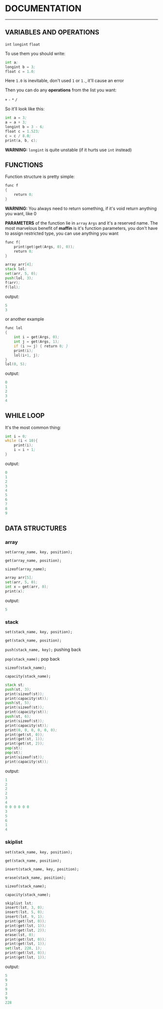 # DOCUMENTATION

---

## VARIABLES AND OPERATIONS

`int`
`longint`
`float`

To use them you should write:
```asm
int a;
longint b = 3;
float c = 1.0;
```
Here `1.0` is inevitable, don't used `1` or `1.`,
it'll cause an error

Then you can do any **operations** from the list
you want:

`+`
`-`
`*`
`/`

So it'll look like this:

```asm
int a = 3;
a = a + 3;
longint b = 3 - 6;
float c = 1.523;
c = c / 8.0;
print(a, b, c);
```

**WARNING:** `longint` is quite unstable
(if it hurts use `int` instead)

## FUNCTIONS

Function structure is pretty simple:

```asm
func f
{
    return 0;
}
```

**WARNING:** You always need to
return something, if it's void
return anything you want, like 0

**PARAMETERS** of the function lie in `array`
`Args` and it's a reserved name. The most
marvelous benefit of **maffin** is it's
function parameters, you don't have to assign
restricted type, you can use anything you want

```asm
func f{
    print(get(get(Args, 0), 0));
    return 0;
}

array arr[4];
stack lol;
set(arr, 5, 0);
push(lol, 3);
f(arr);
f(lol);
```

output:
```c
5
3
```

or another example

```asm
func lol
{
    int i = get(Args, 0);
    int j = get(Args, 1);
    if (i >= j) { return 0; }
    print(i);
    lol(i+1, j);
}
lol(0, 5);
```

output:
```c
0
1
2
3
4 
```

## WHILE LOOP

It's the most common thing:

```asm
int i = 0;
while (i < 10){
    print(i);
    i = i + 1;
}
```

output:
```c
0
1
2
3
4
5
6
7
8
9 
```

## DATA STRUCTURES

### array

`set(array_name, key, position);`

`get(array_name, position);`

`sizeof(array_name);`

```asm
array arr[5];
set(arr, 5, 0);
int x = get(arr, 0);
print(x);
```

output:
```c
5
```

### stack

`set(stack_name, key, position);`

`get(stack_name, position);`

`push(stack_name, key);` pushing back

`pop(stack_name);` pop back

`sizeof(stack_name);`

`capacity(stack_name);`

```asm
stack st;
push(st, 3);
print(sizeof(st));
print(capacity(st));
push(st, 5);
print(sizeof(st));
print(capacity(st));
push(st, 6);
print(sizeof(st));
print(capacity(st));
print(0, 0, 0, 0, 0, 0);
print(get(st, 0));
print(get(st, 1));
print(get(st, 2));
pop(st);
pop(st);
print(sizeof(st));
print(capacity(st));
```

output:
```c
1
2
2
2
3
4
0 0 0 0 0 0
3
5
6
1
4 
```

### skiplist

`set(stack_name, key, position);`

`get(stack_name, position);`

`insert(stack_name, key, position);`

`erase(stack_name, position);`

`sizeof(stack_name);`

`capacity(stack_name);`

```asm
skiplist lst;
insert(lst, 3, 0);
insert(lst, 5, 0);
insert(lst, 9, 1);
print(get(lst, 0));
print(get(lst, 1));
print(get(lst, 2));
erase(lst, 0);
print(get(lst, 0));
print(get(lst, 1));
set(lst, 228, 1);
print(get(lst, 0));
print(get(lst, 1));
```

output:
```c
5 
9 
3 
9 
3 
9 
228 
```